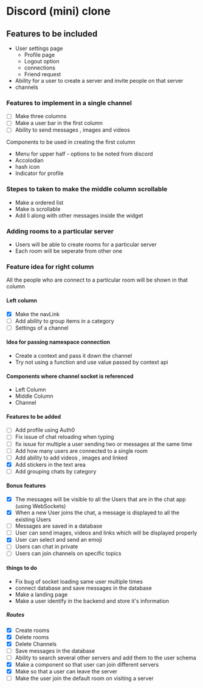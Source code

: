 # Discord (mini) clone

## Features to be included

- User settings page
  - Profile page
  - Logout option
  - connections
  - Friend request
- Ability for a user to create a server and invite people on that server
- channels

### Features to implement in a single channel

- [ ] Make three columns
- [ ] Make a user bar in the first column
- [ ] Ability to send messages , images and videos

Components to be used in creating the first column

- Menu for upper half - options to be noted from discord
- Accolodian
- hash icon
- Indicator for profile

### Stepes to taken to make the middle column scrollable

- Make a ordered list
- Make is scrollable
- Add li along with other messages inside the widget

### Adding rooms to a particular server

- Users will be able to create rooms for a particular server
- Each room will be seperate from other one

### Feature idea for right column

All the people who are connect to a particular room will be shown in that column

#### Left column

- [x] Make the navLink
- [ ] Add ability to group items in a category
- [ ] Settings of a channel

#### Idea for passing namespace connection

- Create a context and pass it down the channel
- Try not using a function and use value passed by context api

#### Components where channel socket is referenced

- Left Column
- Middle Column
- Channel

#### Features to be added

- [ ] Add profile using Auth0
- [ ] Fix issue of chat reloading when typing
- [ ] fix issue for multiple a user sending two or messages at the same time
- [ ] Add how many users are connected to a single room
- [ ] Add ability to add videos , images and linked
- [x] Add stickers in the text area
- [ ] Add grouping chats by category

#### Bonus features

- [x] The messages will be visible to all the Users that are in the chat app (using WebSockets)
- [x] When a new User joins the chat, a message is displayed to all the existing Users
- [ ] Messages are saved in a database
- [ ] User can send images, videos and links which will be displayed properly
- [x] User can select and send an emoji
- [ ] Users can chat in private
- [ ] Users can join channels on specific topics

#### things to do

- Fix bug of socket loading same user multiple times
- connect database and save messages in the database
- Make a landing page
- Make a user identify in the backend and store it's information

##### Routes

- [x] Create rooms
- [x] Delete rooms
- [x] Delete Channels
- [ ] Save messages in the database
- [ ] Ability to search several other servers and add them to the user schema
- [x] Make a component so that user can join different servers
- [x] Make so that a user can leave the server
- [ ] Make the user join the default room on visiting a server
